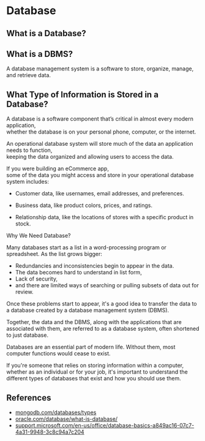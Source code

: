 # Database

## What is a Database?

## What is a DBMS?

A database management system is a software to store, organize, manage, and retrieve data.

## What Type of Information is Stored in a Database?

A database is a software component that’s critical in almost every modern application,  
whether the database is on your personal phone, computer, or the internet.

An operational database system will store much of the data an application needs to function,  
keeping the data organized and allowing users to access the data.

If you were building an eCommerce app,  
some of the data you might access and store in your operational database system includes:

- Customer data, like usernames, email addresses, and preferences.

- Business data, like product colors, prices, and ratings.

- Relationship data, like the locations of stores with a specific product in stock.

Why We Need Database?

Many databases start as a list in a word-processing program or spreadsheet.
As the list grows bigger:

- Redundancies and inconsistencies begin to appear in the data.
- The data becomes hard to understand in list form,
- Lack of security,
- and there are limited ways of searching or pulling subsets of data out for review.

Once these problems start to appear,
it's a good idea to transfer the data to a database created by a database management system (DBMS).

Together, the data and the DBMS,
along with the applications that are associated with them,
are referred to as a database system, often shortened to just database.

Databases are an essential part of modern life.
Without them, most computer functions would cease to exist.

If you're someone that relies on storing information within a computer,
whether as an individual or for your job,
it's important to understand the different types of databases that exist and how you should use them.

## References

- [mongodb.com/databases/types](https://www.mongodb.com/databases/types)
- [oracle.com/database/what-is-database/](https://www.oracle.com/database/what-is-database/)
- [support.microsoft.com/en-us/office/database-basics-a849ac16-07c7-4a31-9948-3c8c94a7c204](https://support.microsoft.com/en-us/office/database-basics-a849ac16-07c7-4a31-9948-3c8c94a7c204)

